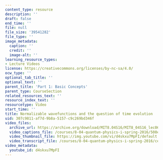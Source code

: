 ```yaml
---
content_type: resource
description: ''
draft: false
end_time: ''
file: null
file_size: '39541282'
file_type: ''
image_metadata:
  caption: ''
  credit: ''
  image-alt: ''
learning_resource_types:
- Lecture Videos
license: https://creativecommons.org/licenses/by-nc-sa/4.0/
ocw_type: ''
optional_tab_title: ''
optional_text: ''
parent_title: 'Part 1: Basic Concepts'
parent_type: CourseSection
related_resources_text: ''
resource_index_text: ''
resourcetype: Video
start_time: ''
title: Normalizable wavefunctions and the question of time evolution
uid: 307c9811-af7d-9b8a-5157-c9c269bd346f
video_files:
  archive_url: https://archive.org/download/MIT8.04S16/MIT8_04S16_lec06_s1_300k.mp4
  video_captions_file: /courses/8-04-quantum-physics-i-spring-2016/508ef285660e5dd7bdfccb3f9bd5dbb7_d4skxu7MpFI.vtt
  video_thumbnail_file: https://img.youtube.com/vi/d4skxu7MpFI/default.jpg
  video_transcript_file: /courses/8-04-quantum-physics-i-spring-2016/ceb707a47519f50a80034475bc7c2661_d4skxu7MpFI.pdf
video_metadata:
  youtube_id: d4skxu7MpFI
---
```

